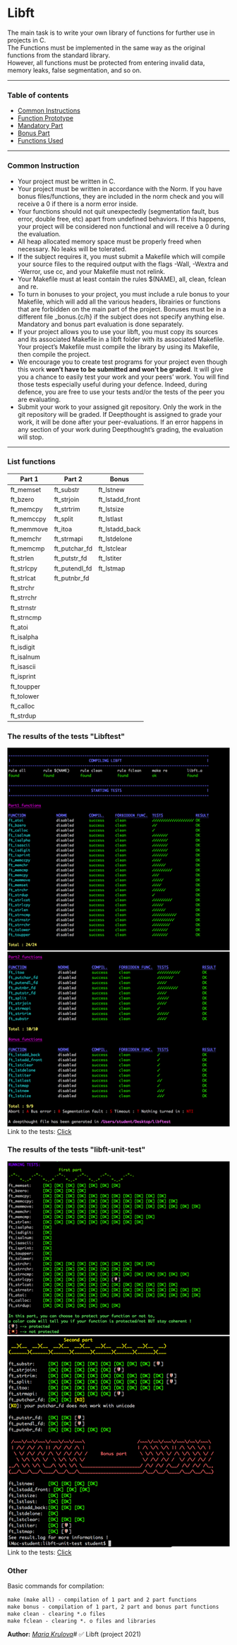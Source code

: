# Libft


The main task is to write your own library of functions for further use in projects in C.  
The Functions must be implemented in the same way as the original functions from the standard library.  
However, all functions must be protected from entering invalid data, memory leaks, false segmentation, and so on. 

____
### Table of contents
<!--ts-->
   * [Common Instructions](#common-instructions)
   * [Function Prototype](#function-prototype)
   * [Mandatory Part](#mandatory-part)
   * [Bonus Part](#bonus-part)
   * [Functions Used](#functions-used)
<!--te-->
____
### Common Instruction

* Your project must be written in C.
* Your project must be written in accordance with the Norm. If you have bonus files/functions, they are included in the norm check and you will receive a 0 if there is a norm error inside.
* Your functions should not quit unexpectedly (segmentation fault, bus error, double free, etc) apart from undefined behaviors. If this happens, your project will be considered non functional and will receive a 0 during the evaluation.
* All heap allocated memory space must be properly freed when necessary. No leaks will be tolerated.
* If the subject requires it, you must submit a Makefile which will compile your source files to the required output with the flags -Wall, -Wextra and -Werror, use cc, and your Makefile must not relink.
* Your Makefile must at least contain the rules $(NAME), all, clean, fclean and re.
* To turn in bonuses to your project, you must include a rule bonus to your Makefile, which will add all the various headers, librairies or functions that are forbidden on the main part of the project. Bonuses must be in a different file _bonus.{c/h} if the subject does not specify anything else. Mandatory and bonus part evaluation is done separately.
* If your project allows you to use your libft, you must copy its sources and its associated Makefile in a libft folder with its associated Makefile. Your project’s Makefile must compile the library by using its Makefile, then compile the project.
* We encourage you to create test programs for your project even though this work **won’t have to be submitted and won’t be graded**. It will give you a chance to easily test your work and your peers’ work. You will find those tests especially useful during your defence. Indeed, during defence, you are free to use your tests and/or the tests of the peer you are evaluating.
* Submit your work to your assigned git repository. Only the work in the git repository will be graded. If Deepthought is assigned to grade your work, it will be done after your peer-evaluations. If an error happens in any section of your work during Deepthought’s grading, the evaluation will stop. 
____

### List functions  
| Part 1  | Part 2 | Bonus |
| ------------- | ------------- | ------------- |
| ft_memset  | ft_substr  | ft_lstnew  |
| ft_bzero  | ft_strjoin  | ft_lstadd_front  |
| ft_memcpy  | ft_strtrim  | ft_lstsize  |
| ft_memccpy  | ft_split  | ft_lstlast  |
| ft_memmove  | ft_itoa  | ft_lstadd_back  |
| ft_memchr  | ft_strmapi  | ft_lstdelone  |
| ft_memcmp  | ft_putchar_fd  | ft_lstclear |
| ft_strlen  | ft_putstr_fd  | ft_lstiter  |
| ft_strlcpy  |ft_putendl_fd  | ft_lstmap  |
| ft_strlcat  | ft_putnbr_fd  |  |
| ft_strchr  |   |   |
| ft_strrchr  |   |   |
| ft_strnstr  |   |   |
| ft_strncmp  |   |   |
| ft_atoi  |   |   |
| ft_isalpha  |   |   |
| ft_isdigit  |  |   |
| ft_isalnum  |   |   |
| ft_isascii  | |   |
| ft_isprint |   |   |
| ft_toupper  |   |   |
| ft_tolower  |  |   |
| ft_calloc  |   |   |
| ft_strdup  |  |   |
### The results of the tests "Libftest"
![](https://raw.githubusercontent.com/mariekrulovva/libft/master/img/1.png) 
![](https://raw.githubusercontent.com/mariekrulovva/libft/master/img/2.png) 
Link to the tests: [Click](https://github.com/jtoty/Libftest)

### The results of the tests "libft-unit-test"
![](https://raw.githubusercontent.com/mariekrulovva/libft/master/img/3.png)  
![](https://raw.githubusercontent.com/mariekrulovva/libft/master/img/4.png)    
Link to the tests: [Click](https://github.com/alelievr/libft-unit-test)

### Other
Basic commands for compilation:
```
make (make all) - compilation of 1 part and 2 part functions  
make bonus - compilation of 1 part, 2 part and bonus part functions  
make clean - clearing *.o files  
make fclean - clearing *. o files and libraries  
```
  
**Author:** *[Maria Krulova](https://github.com/mariekrulovva)*# :white_check_mark: Libft (project 2021) 
